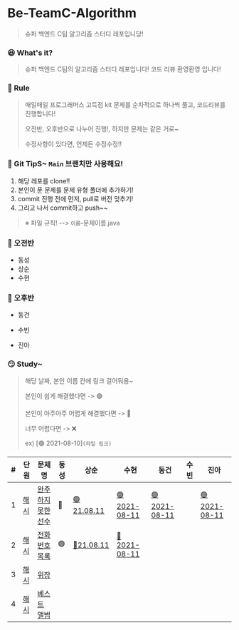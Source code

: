 # Be-TeamC-Algorithm
> 슈퍼 백엔드 C팀 알고리즘 스터디 레포입니당!



### 😆 What's it?

> 슈퍼 백엔드 C팀의 알고리즘 스터디 레포입니다! 코드 리뷰 환영환영 입니다!



### 🤡 Rule

> 매일매일 프로그래머스 고득점 kit 문제를 순차적으로 하나씩 풀고, 코드리뷰를 진행합니다!
>
> 오전반, 오후반으로 나누어 진행!, 하지만 문제는 같은 거로~
>
> 수정사항이 있다면, 언제든 수정수정!!




### 🤣 Git TipS~ `Main` 브랜치만 사용해요!

1. 해당 레포를 clone!!
2. 본인이 푼 문제를 문제 유형 폴더에 추가하기!
3. commit 진행 전에 먼저, pull로 버전 맞추기!
4. 그리고 나서  commit하고 push~~

>  ※ 파일 규칙! -->  `이름`-문제이름.java




### 🤠 오전반

- 동성
- 상순
- 수현



### 🤩 오후반

- 동건

- 수빈

- 진아

  


### 😏 Study~

> 해당 날짜, 본인 이름 칸에 링크 걸어둬용~
>
> 본인이 쉽게 해결했다면 -> 🟢
>
> 본인이 아주아주 어렵게 해결했다면 -> 🔴
>
> 너무 어렵다면 -> ❌
>
> ex) [🟢 2021-08-10]`(파일 링크)`

|#|단원|문제 명|동성|상순|수현|동건|수빈|진아|
|---|---|---|---|---|---|---|---|---|
|1|[해시](https://programmers.co.kr/learn/courses/30/parts/12077)|[완주하지 못한 선수](https://programmers.co.kr/learn/courses/30/lessons/42576)|🔴|[🟢21.08.11](해시/상순-완주하지%20못한%20선수.java)|[🟢 2021-08-11](해시/수현-완주하지%20못한%20선수.java)|[🟢 2021-08-11](https://github.com/prgrms-web-devcourse/Be-TeamC-Algorithm-Study/blob/main/%ED%95%B4%EC%8B%9C/%EB%8F%99%EA%B1%B4-%EC%99%84%EC%A3%BC%ED%95%98%EC%A7%80%20%EB%AA%BB%ED%95%9C%20%EC%84%A0%EC%88%98.java)||[🟢 2021-08-11](해시/진아-완주하지%20못한%20선수.java)|
|2|[해시](https://programmers.co.kr/learn/courses/30/parts/12077)|[전화번호 목록](https://programmers.co.kr/learn/courses/30/lessons/42577)|🟢|[🔴21.08.11](해시/상순-전화번호%20목록.java)|[🔴 2021-08-11](해시/수현-전화번호%20목록.java)||||
|3|[해시](https://programmers.co.kr/learn/courses/30/parts/12077)|[위장](https://programmers.co.kr/learn/courses/30/lessons/42578)|||||||
|4|[해시](https://programmers.co.kr/learn/courses/30/parts/12077)|[베스트 앨범](https://programmers.co.kr/learn/courses/30/lessons/42579)|||||||
